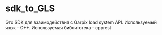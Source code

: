 # sdk_to_GLS
Этo SDK для взаимодействия с Garpix load system API.
Используемый язык - C++.
Используемая библитотека - cpprest
